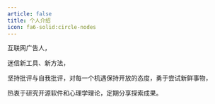 ```yaml
---
article: false
title: 个人介绍
icon: fa6-solid:circle-nodes
---
```


互联网广告人，

迷信新工具、新方法，

坚持批评与自我批评，对每一个机遇保持开放的态度，勇于尝试新鲜事物，

热衷于研究开源软件和心理学理论，定期分享探索成果。
